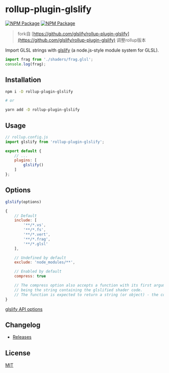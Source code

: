 # rollup-plugin-glslify

[![NPM Package][npm]][npm-url]
[![NPM Package][lgtm]][lgtm-url]

> fork自 [https://github.com/glslify/rollup-plugin-glslify](https://github.com/glslify/rollup-plugin-glslify) 调整rollup版本


Import GLSL strings with [glslify](https://github.com/glslify/glslify) (a node.js-style module system for GLSL).

```js
import frag from './shaders/frag.glsl';
console.log(frag);
```

## Installation

```sh
npm i -D rollup-plugin-glslify

# or

yarn add -D rollup-plugin-glslify
```

## Usage

```js
// rollup.config.js
import glslify from 'rollup-plugin-glslify';

export default {
    // ...
    plugins: [
        glslify()
    ]
};
```

## Options

```js
glslify(options)
```

```js
{
    // Default
    include: [
        '**/*.vs',
        '**/*.fs',
        '**/*.vert',
        '**/*.frag',
        '**/*.glsl'
    ],

    // Undefined by default
    exclude: 'node_modules/**',

    // Enabled by default
    compress: true

    // The compress option also accepts a function with its first argument
    // being the string containing the glslified shader code.
    // The function is expected to return a string (or object) - the compressed shader
}
```

[glslify API options](https://github.com/glslify/glslify#var-src--glslcompilesrc-opts)

## Changelog

* [Releases](https://github.com/glslify/rollup-plugin-glslify/releases)

## License

[MIT](LICENSE)


[npm]: https://img.shields.io/npm/v/@vuemap/rollup-plugin-glslify.svg
[npm-url]: https://www.npmjs.com/package/@vuemap/rollup-plugin-glslify
[lgtm]: https://img.shields.io/lgtm/alerts/github/yangyanggu/rollup-plugin-glslify.svg
[lgtm-url]: https://lgtm.com/projects/g/yangyanggu/rollup-plugin-glslify
